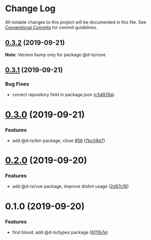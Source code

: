 # Change Log

All notable changes to this project will be documented in this file.
See [Conventional Commits](https://conventionalcommits.org) for commit guidelines.

## [0.3.2](https://github.com/rx-ts/types/compare/@d-ts/core@0.3.1...@d-ts/core@0.3.2) (2019-09-21)

**Note:** Version bump only for package @d-ts/core





## [0.3.1](https://github.com/rx-ts/types/compare/@d-ts/core@0.3.0...@d-ts/core@0.3.1) (2019-09-21)


### Bug Fixes

* correct repository field in package.json ([c54876a](https://github.com/rx-ts/types/commit/c54876a))





# [0.3.0](https://github.com/rx-ts/types/compare/@d-ts/core@0.2.0...@d-ts/core@0.3.0) (2019-09-21)


### Features

* add @d-ts/bin package, close [#56](https://github.com/rx-ts/types/issues/56) ([7bc08d7](https://github.com/rx-ts/types/commit/7bc08d7))





# [0.2.0](https://github.com/rx-ts/types/compare/@d-ts/core@0.1.0...@d-ts/core@0.2.0) (2019-09-20)


### Features

* add @d-ts/vue package, improve dtslint usage ([2d67c16](https://github.com/rx-ts/types/commit/2d67c16))





# 0.1.0 (2019-09-20)


### Features

* first blood, add @d-ts/types package ([6111b7e](https://github.com/rx-ts/types/commit/6111b7e))
